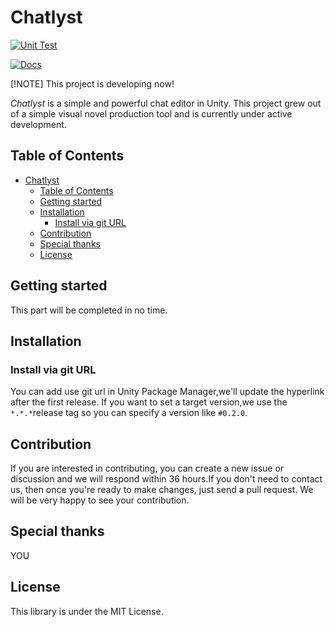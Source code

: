 # Chatlyst

[![Unit Test](https://github.com/Morsiusiurandum/Chatlyst/actions/workflows/unit-test.yml/badge.svg)](https://github.com/Morsiusiurandum/Chatlyst/actions/workflows/unit-test.yml)

[![Docs](https://github.com/Morsiusiurandum/Chatlyst/actions/workflows/help-docs.yml/badge.svg)](https://github.com/Morsiusiurandum/Chatlyst/actions/workflows/help-docs.yml)

[!NOTE]
This project is developing now!

*Chatlyst* is a simple and powerful chat editor in Unity. This project grew out of a simple visual novel production tool and is currently under active development.

## Table of Contents
<!--ts-->
* [Chatlyst](#chatlyst)
   * [Table of Contents](#table-of-contents)
   * [Getting started](#getting-started)
   * [Installation](#installation)
      * [Install via git URL](#install-via-git-url)
   * [Contribution](#contribution)
   * [Special thanks](#special-thanks)
   * [License](#license)
<!--te-->

## Getting started

This part will be completed in no time.

## Installation

### Install via git URL

You can add use git url in Unity Package Manager,we'll update the hyperlink after the first release.
If you want to set a target version,we use the `*.*.*`release tag so you can specify a version like `#0.2.0`.

## Contribution

If you are interested in contributing, you can create a new issue or discussion and we will respond within 36 hours.If you don't need to contact us, then once you're ready to make changes, just send a pull request. We will be very happy to see your contribution.

## Special thanks

YOU

## License

This library is under the MIT License.

